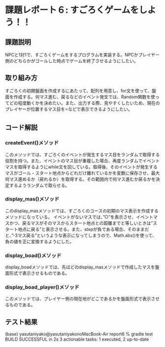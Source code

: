 # 課題レポート６: すごろくゲームをしよう！！

## 課題説明
NPCと1対1で、すごろくゲームをするプログラムを実装する。NPCかプレイヤー側のどちらかがゴールした時点でゲームを終了させるようにしたい。

## 取り組み方
すごろくの初期盤面を作成するにあたって、配列を用意し、for文を使って、盤面を作成する。何マス進む、戻るなどのイベント発生では、Random関数を使ってどの程度動くかを決めたい。また、出力する際、見やすくしたいため、現在のプレイヤーが位置するマス目を⭐️などで表示できるようにしたい。
  

## コード解説
### createEvent()メソッド
 このメソッドでは、すごろくのイベントが発生するマス目をランダムで取得する役割を持つ。また、イベントのマス目が重複した場合、再度ランダムでイベントマスを取得するようにwhile文を回している。取得後、そのイベントが発生するマスがゴール・スタート地点からどれだけ離れているかを変数に保存させ、最大何マス進めるか（戻れるか）を取得する。その範囲内で何マス進むか戻るかを決定するようランダムで取らせる。
 ### display_mas()メソッド　
 このdisplay_masメソッドでは、すごろくのコースの初期のマス表示を作成するメソッドになっている。
イベントがないマスでは、”○”を表示させ、イベントマスかつ、戻るマスがそのマスからスタート地点との距離までと等しいときは”スタート地点に戻る”と表示させる。また、stepが負である場合、そのままだと、”-3マス戻る”というような表示になってしまうので、Math.abs()を使って、負の値を正に変換するようにした。
### display_boad()メソッド
display_boadメソッドでは、先ほどのdisplay_masメソッドで作成したマスを盤面形式で表示させるものである。
###  display_boad_player()メソッド
このメソッドでは、プレイヤー側の現在地がどこであるかを盤面形式で表示させるものである。



## テスト結果
(base) yasutaniyako@yasutaniyakonoMacBook-Air report6 % gradle test
BUILD SUCCESSFUL in 2s
3 actionable tasks: 1 executed, 2 up-to-date


